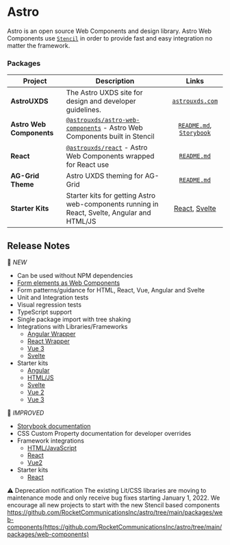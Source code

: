 # Astro

Astro is an open source Web Components and design library.
Astro Web Components use [`Stencil`](https://stenciljs.com) in order to provide fast and easy integration no matter the framework.

### Packages

| Project                  | Description                                                                                                                                |                                                      Links                                                       |
| ------------------------ | ------------------------------------------------------------------------------------------------------------------------------------------ | :--------------------------------------------------------------------------------------------------------------: |
| **AstroUXDS**            | The Astro UXDS site for design and developer guidelines.                                                                                   |                                     [`astrouxds.com`](https://astrouxds.com)                                     |
| **Astro Web Components** | [`@astrouxds/astro-web-components`](https://www.npmjs.com/package/@astrouxds/astro-web-components) - Astro Web Components built in Stencil |       [`README.md`](packages/web-components/README.md), [`Storybook`](https://astro-stencil.netlify.app/)        |
| **React**                | [`@astrouxds/react`](https://www.npmjs.com/package/@astrouxds/react) - Astro Web Components wrapped for React use                          |                                     [`README.md`](packages/react/README.md)                                      |
| **AG-Grid Theme**        | Astro UXDS theming for AG-Grid                                                                                                             |                                 [`README.md`](packages/ag-grid-theme/README.md)                                  |
| **Starter Kits**         | Starter kits for getting Astro web-components running in React, Svelte, Angular and HTML/JS                                                | [React](packages/starter-kits/react-starter/README.md), [Svelte](packages/starter-kits/svelte-starter/README.md) |

## Release Notes

:tada: _NEW_

- Can be used without NPM dependencies
- [Form elements as Web Components](https://astro-stencil.netlify.app/?path=/story/astro-uxds-patterns-forms-html--page)
- Form patterns/guidance for HTML, React, Vue, Angular and Svelte
- Unit and Integration tests
- Visual regression tests
- TypeScript support
- Single package import with tree shaking
- Integrations with Libraries/Frameworks
  - [Angular Wrapper](https://astro-stencil.netlify.app/?path=/docs/astro-uxds-welcome-angular--page)
  - [React Wrapper](https://astro-stencil.netlify.app/?path=/story/astro-uxds-welcome-react--page)
  - [Vue 3](https://astro-stencil.netlify.app/?path=/story/astro-uxds-welcome-vue-3--page)
  - [Svelte](https://astro-stencil.netlify.app/?path=/story/astro-uxds-welcome-svelte--page)
- Starter kits
  - [Angular](https://github.com/RocketCommunicationsInc/astro/tree/main/packages/starter-kits/angular-starter)
  - [HTML/JS](https://github.com/RocketCommunicationsInc/astro/tree/main/packages/starter-kits/html-js-starter)
  - [Svelte](https://github.com/RocketCommunicationsInc/astro/blob/main/packages/starter-kits/svelte-starter)
  - [Vue 2](https://github.com/RocketCommunicationsInc/astro/blob/main/packages/starter-kits/vue2-starter)
  - [Vue 3](https://github.com/RocketCommunicationsInc/astro/blob/main/packages/starter-kits/vue3-starter)

:pencil: _IMPROVED_

- [Storybook documentation](https://astro-stencil.netlify.app/?path=/story/astro-uxds-welcome-start-here--page)
- CSS Custom Property documentation for developer overrides
- Framework integrations
  - [HTML/JavaScript](https://astro-stencil.netlify.app/?path=/story/astro-uxds-welcome-javascript--page)
  - [React](https://astro-stencil.netlify.app/?path=/story/astro-uxds-welcome-react--page)
  - [Vue2](https://astro-stencil.netlify.app/?path=/story/astro-uxds-welcome-vue-2--page)
- Starter kits
  - [React](https://github.com/RocketCommunicationsInc/astro/blob/main/packages/starter-kits/react-starter/README.md)
    ​

:warning: Deprecation notification
The existing Lit/CSS libraries are moving to maintenance mode and only receive bug fixes starting January 1, 2022. We encourage all new projects to start with the new Stencil based components https://github.com/RocketCommunicationsInc/astro/tree/main/packages/web-components(https://github.com/RocketCommunicationsInc/astro/tree/main/packages/web-components)
